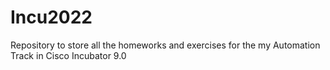 # Incu2022

Repository to store all the homeworks and exercises for the my Automation Track in Cisco Incubator 9.0
